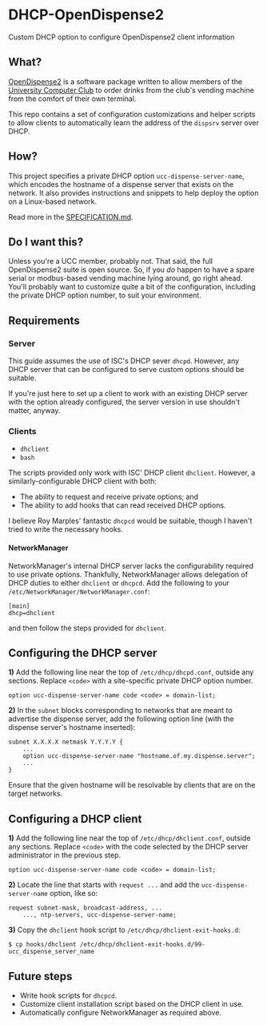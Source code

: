 # DHCP-OpenDispense2
Custom DHCP option to configure OpenDispense2 client information 

## What?
[OpenDispense2](https://gitlab.ucc.asn.au/UCC/OpenDispense2) is a software
package written to allow members of the
[University Computer Club](https://www.ucc.asn.au/) to order drinks from the
club's vending machine from the comfort of their own terminal.

This repo contains a set of configuration customizations and helper scripts to
allow clients to automatically learn the address of the `dispsrv` server over
DHCP.

## How?
This project specifies a private DHCP option `ucc-dispense-server-name`, which
encodes the hostname of a dispense server that exists on the network. It also
provides instructions and snippets to help deploy the option on a Linux-based
network.

Read more in the [SPECIFICATION.md](SPECIFICATION.md).

## Do I want this?
Unless you're a UCC member, probably not. That said, the full OpenDispense2
suite is open source. So, if you *do* happen to have a spare serial or
modbus-based vending machine lying around, go right ahead. You'll probably
want to customize quite a bit of the configuration, including the private
DHCP option number, to suit your environment.

## Requirements

### Server
This guide assumes the use of ISC's DHCP sever `dhcpd`. However, any DHCP
server that can be configured to serve custom options should be suitable.

If you're just here to set up a client to work with an existing DHCP server
with the option already configured, the server version in use shouldn't
matter, anyway.

### Clients
- `dhclient`
- `bash`

The scripts provided only work with ISC' DHCP client `dhclient`. However, a
similarly-configurable DHCP client with both:

- The ability to request and receive private options; and
- The ability to add hooks that can read received DHCP options.

I believe Roy Marples' fantastic `dhcpcd` would be suitable, though I haven't
tried to write the necessary hooks.

#### NetworkManager
NetworkManager's internal DHCP server lacks the configurability required to
use private options. Thankfully, NetworkManager allows delegation of
DHCP duties to either `dhclient` or `dhcpcd`. Add the following to your
`/etc/NetworkManager/NetworkManager.conf`:

```
[main]
dhcp=dhclient
```

and then follow the steps provided for `dhclient`.

## Configuring the DHCP server

**1)** Add the following line near the top of `/etc/dhcp/dhcpd.conf`, outside
  any sections. Replace `<code>` with a site-specific private DHCP option
  number.

```
option ucc-dispense-server-name code <code> = domain-list;
```

**2)** In the `subnet` blocks corresponding to networks that are meant to
  advertise the dispense server, add the following option line (with the
  dispense server's hostname inserted):

```
subnet X.X.X.X netmask Y.Y.Y.Y {
    ...
    option ucc-dispense-server-name "hostname.of.my.dispense.server";
    ...
}
```

Ensure that the given hostname will be resolvable by clients that are on the
target networks.

## Configuring a DHCP client

**1)** Add the following line near the top of `/etc/dhcp/dhclient.conf`,
  outside any sections. Replace `<code>` with the code selected by the DHCP
  server administrator in the previous step.

```
option ucc-dispense-server-name code <code> = domain-list;
```

**2)** Locate the line that starts with `request ...` and add the
  `ucc-dispense-server-name` option, like so:

```
request subnet-mask, broadcast-address, ...
    ..., ntp-servers, ucc-dispense-server-name;
```

**3)** Copy the `dhclient` hook script to `/etc/dhcp/dhclient-exit-hooks.d`:

```
$ cp hooks/dhclient /etc/dhcp/dhclient-exit-hooks.d/99-ucc_dispense_server_name
```

## Future steps

- Write hook scripts for `dhcpcd`.
- Customize client installation script based on the DHCP client in use.
- Automatically configure NetworkManager as required above.
